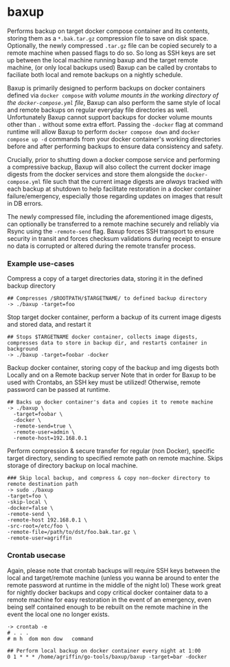 # baxup

Performs backup on target docker compose container and its contents, storing them as a `*.bak.tar.gz` compression file to save on disk space. Optionally, the newly compressed `.tar.gz` file can be copied securely to a remote machine when passed flags to do so. So long as SSH keys are set up between the local machine running baxup and the target remote machine, (or only local backups used) Baxup can be called by crontabs to faciliate both local and remote backups on a nightly schedule.

Baxup is primarily designed to perform backups on docker containers defined via `docker compose` *with volume mounts in the working directory of the `docker-compose.yml` file*, Baxup can also perform the same style of local and remote backups on regular everyday file directories as well. Unfortunately Baxup cannot support backups for docker volume mounts other than `.` without some extra effort. Passing the `-docker` flag at command runtime will allow Baxup to perform `docker compose down` and `docker compose up -d` commands from your docker container's working directories before and after performing backups to ensure data consistency and safety.

Crucially, prior to shutting down a docker compose service and performing a compressive backup, Baxup will also collect the current docker image digests from the docker services and store them alongside the `docker-compose.yml` file such that the current image digests are *always* tracked with each backup at shutdown to help facilitate restoration in a docker container failure/emergency, especially those regarding updates on images that result in DB errors.

The newly compressed file, including the aforementioned image digests, can optionally be transferred to a remote machine securely and reliably via Rsync using the `-remote-send` flag. Baxup forces SSH transport to ensure security in transit and forces checksum validations during receipt to ensure no data is corrupted or altered during the remote transfer process. 

### Example use-cases

Compress a copy of a target directories data, storing it in the defined backup directory
```shell
## Compresses /$ROOTPATH/$TARGETNAME/ to defined backup directory
·> ./baxup -target=foo
```

Stop target docker container, perform a backup of its current image digests and stored data, and restart it
```shell
## Stops $TARGETNAME docker container, collects image digests, compresses data to store in backup dir, and restarts container in background
·> ./baxup -target=foobar -docker
```

Backup docker container, storing copy of the backup and img digests both Locally and on a Remote backup server
Note that in order for Baxup to be used with Crontabs, an SSH key must be utilized! Otherwise, remote password can be passed at runtime.
```shell
## Backs up docker container's data and copies it to remote machine
·> ./baxup \
  -target=foobar \
  -docker \
  -remote-send=true \
  -remote-user=admin \
  -remote-host=192.168.0.1  
```

Perform compression & secure transfer for regular (non Docker), specific target directory, sending to specified remote path on remote machine. Skips storage of directory backup on local machine.
```shell
### Skip local backup, and compress & copy non-docker directory to remote destination path
·> sudo ./baxup 
-target=foo \ 
-skip-local \ 
-docker=false \
-remote-send \ 
-remote-host 192.168.0.1 \
-src-root=/etc/foo \ 
-remote-file=/path/to/dst/foo.bak.tar.gz \ 
-remote-user=agriffin 

```

### Crontab usecase
Again, please note that crontab backups will require SSH keys between the local and target/remote machine (unless you wanna be around to enter the remote password at runtime in the middle of the night lol)
These work great for nightly docker backups and copy critical docker container data to a remote machine for easy restoration in the event of an emergency, even being self contained enough to be rebuilt on the remote machine in the event the local one no longer exists.
```shell
·> crontab -e
# . . . 
# m h  dom mon dow   command

## Perform local backup on docker container every night at 1:00
0 1 * * * /home/agriffin/go-tools/baxup/baxup -target=bar -docker
```
